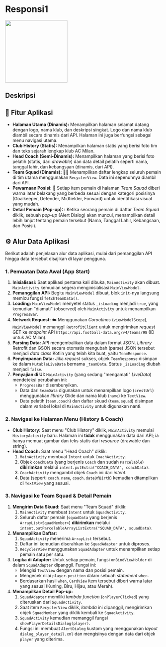 # Responsi1
<img src="https://raw.githubusercontent.com/Zerive05/Responsi1main/assets/Responsi1.gif" width="200">

## Deskripsi
## 📱 Fitur Aplikasi

* **Halaman Utama (Dinamis):** Menampilkan halaman selamat datang dengan logo, nama klub, dan deskripsi singkat. Logo dan nama klub diambil secara dinamis dari API. Halaman ini juga berfungsi sebagai menu navigasi utama.
* **Club History (Statis):** Menampilkan halaman statis yang berisi foto tim dan teks sejarah lengkap klub AC Milan.
* **Head Coach (Semi-Dinamis):** Menampilkan halaman yang berisi foto pelatih (statis, dari *drawable*) dan data detail pelatih seperti nama, tanggal lahir, dan kebangsaan (dinamis, dari API).
* **Team Squad (Dinamis):** 🏃‍♂️ Menampilkan daftar lengkap seluruh pemain di tim utama menggunakan `RecyclerView`. Data ini sepenuhnya diambil dari API.
* **Pewarnaan Posisi:** 🎨 Setiap item pemain di halaman *Team Squad* diberi warna latar belakang yang berbeda sesuai dengan kategori posisinya (Goalkeeper, Defender, Midfielder, Forward) untuk identifikasi visual yang mudah.
* **Detail Pemain (Pop-up):** ℹ️ Ketika seorang pemain di daftar *Team Squad* diklik, sebuah *pop-up* (Alert Dialog) akan muncul, menampilkan detail lebih lanjut tentang pemain tersebut (Nama, Tanggal Lahir, Kebangsaan, dan Posisi).

## ⚙️ Alur Data Aplikasi

Berikut adalah penjelasan alur data aplikasi, mulai dari pemanggilan API hingga data tersebut disajikan di layar pengguna.

### 1. Pemuatan Data Awal (App Start)

1.  **Inisialisasi:** Saat aplikasi pertama kali dibuka, `MainActivity` akan dibuat. `MainActivity` kemudian segera menginisialisasi `MainViewModel`.
2.  **Pemanggilan API:** Begitu `MainViewModel` dibuat, blok `init`-nya langsung memicu fungsi `fetchTeamData()`.
3.  **Loading:** `MainViewModel` menyetel status `_isLoading` menjadi `true`, yang kemudian "diamati" (observed) oleh `MainActivity` untuk menampilkan `ProgressBar`.
4.  **Network Request:** ☁️ Menggunakan *Coroutines* (`viewModelScope`), `MainViewModel` memanggil `RetrofitClient` untuk mengirimkan *request* GET ke *endpoint* API `https://api.football-data.org/v4/teams/98` (ID untuk AC Milan).
5.  **Parsing Data:** API mengembalikan data dalam format JSON. *Library* Retrofit dan GSON secara otomatis mengubah (parse) JSON tersebut menjadi *data class* Kotlin yang telah kita buat, yaitu `TeamResponse`.
6.  **Penyimpanan Data:** Jika *request* sukses, objek `TeamResponse` disimpan ke dalam `MutableLiveData` bernama `_teamData`. Status `_isLoading` diubah menjadi `false`.
7.  **Penyajian di UI:** `MainActivity` (yang sedang "mengamati" *LiveData*) mendeteksi perubahan ini:
    * `ProgressBar` disembunyikan.
    * Data dari `teamData` digunakan untuk menampilkan logo (`crestUrl`) menggunakan *library* Glide dan nama klub (`name`) ke `TextView`.
    * Data pelatih (`team.coach`) dan daftar skuad (`team.squad`) disimpan dalam variabel lokal di `MainActivity` untuk digunakan nanti.

### 2. Navigasi ke Halaman Menu (History & Coach)

* **Club History:** Saat menu "Club History" diklik, `MainActivity` memulai `HistoryActivity` baru. Halaman ini **tidak** menggunakan data dari API; ia hanya memuat gambar dan teks statis dari *resource* (drawable dan string).
* **Head Coach:** Saat menu "Head Coach" diklik:
    1.  `MainActivity` membuat `Intent` untuk `CoachActivity`.
    2.  Objek `coachData` (yang berjenis `Coach` dan sudah `Parcelable`) **dikirimkan** melalui `intent.putExtra("COACH_DATA", coachData)`.
    3.  `CoachActivity` mengambil objek `Coach` ini dari *intent*.
    4.  Data (seperti `coach.name`, `coach.dateOfBirth`) kemudian ditampilkan di `TextView` yang sesuai.

### 3. Navigasi ke Team Squad & Detail Pemain

1.  **Mengirim Data Skuad:** Saat menu "Team Squad" diklik:
    1.  `MainActivity` membuat `Intent` untuk `SquadActivity`.
    2.  Seluruh daftar pemain (`squadData` yang berjenis `ArrayList<SquadMember>`) **dikirimkan** melalui `intent.putParcelableArrayListExtra("SQUAD_DATA", squadData)`.
2.  **Menampilkan Daftar:**
    1.  `SquadActivity` menerima `ArrayList` tersebut.
    2.  Daftar ini kemudian diserahkan ke `SquadAdapter` untuk diproses.
    3.  `RecyclerView` menggunakan `SquadAdapter` untuk menampilkan setiap pemain satu per satu.
3.  **Logika di Adapter:** Untuk setiap pemain, fungsi `onBindViewHolder` di dalam `SquadAdapter` dipanggil. Fungsi ini:
    * Mengisi `TextView` dengan nama dan posisi pemain.
    * Mengecek nilai `player.position` dalam sebuah *statement* `when`.
    * Berdasarkan hasil `when`, `CardView` item tersebut diberi warna latar yang sesuai (Kuning, Biru, Hijau, atau Merah).
4.  **Menampilkan Detail Pop-up:**
    1.  `SquadAdapter` memiliki *lambda function* (`onPlayerClicked`) yang diteruskan dari `SquadActivity`.
    2.  Saat item `RecyclerView` diklik, *lambda* ini dipanggil, mengirimkan objek `SquadMember` yang diklik kembali ke `SquadActivity`.
    3.  `SquadActivity` kemudian memanggil fungsi `showPlayerDetailsDialog(player)`.
    4.  Fungsi ini membuat `AlertDialog` kustom yang menggunakan *layout* `dialog_player_detail.xml` dan mengisinya dengan data dari objek `player` yang diterima.